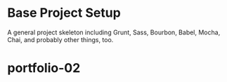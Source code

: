 # Base Project Setup

A general project skeleton including Grunt, Sass, Bourbon, Babel, Mocha, Chai, and probably other things, too.
# portfolio-02
